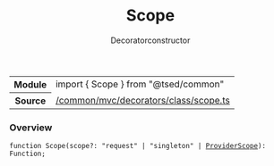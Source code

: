 
<header class="symbol-info-header"><h1 id="scope">Scope</h1><label class="symbol-info-type-label decorator">Decorator</label><label class="api-type-label constructor" title="constructor">constructor</label></header>
<!-- summary -->
<section class="symbol-info"><table class="is-full-width"><tbody><tr><th>Module</th><td><div class="lang-typescript"><span class="token keyword">import</span> { Scope }&nbsp;<span class="token keyword">from</span>&nbsp;<span class="token string">"@tsed/common"</span></div></td></tr><tr><th>Source</th><td><a href="https://github.com/Romakita/ts-express-decorators/blob/v4.2.0/src//common/mvc/decorators/class/scope.ts#L0-L0">/common/mvc/decorators/class/scope.ts</a></td></tr></tbody></table></section>
<!-- overview -->


### Overview


<pre><code class="typescript-lang ">function <span class="token function">Scope</span><span class="token punctuation">(</span>scope?<span class="token punctuation">:</span> "request" | "singleton" | <a href="#api/common/di/providerscope"><span class="token">ProviderScope</span></a><span class="token punctuation">)</span><span class="token punctuation">:</span> Function<span class="token punctuation">;</span></code></pre>


<!-- Parameters -->

<!-- Description -->

<!-- Members -->

